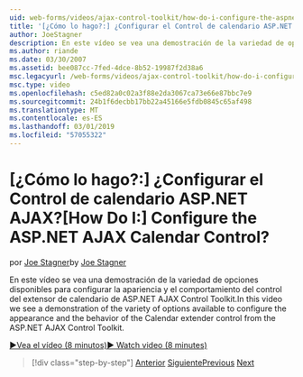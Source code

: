 ```yaml
---
uid: web-forms/videos/ajax-control-toolkit/how-do-i-configure-the-aspnet-ajax-calendar-control
title: '[¿Cómo lo hago?:] ¿Configurar el Control de calendario ASP.NET AJAX? | Microsoft Docs'
author: JoeStagner
description: En este vídeo se vea una demostración de la variedad de opciones disponibles para configurar la apariencia y el comportamiento del control del extensor de calendario de t...
ms.author: riande
ms.date: 03/30/2007
ms.assetid: bee087cc-7fed-4dce-8b52-19987f2d38a6
msc.legacyurl: /web-forms/videos/ajax-control-toolkit/how-do-i-configure-the-aspnet-ajax-calendar-control
msc.type: video
ms.openlocfilehash: c5ed82a0c02a3f88e2da3067ca73e66e87bbc7e9
ms.sourcegitcommit: 24b1f6decbb17bb22a45166e5fdb0845c65af498
ms.translationtype: MT
ms.contentlocale: es-ES
ms.lasthandoff: 03/01/2019
ms.locfileid: "57055322"
---
```

<a name="how-do-i-configure-the-aspnet-ajax-calendar-control"></a><span data-ttu-id="94198-104">[¿Cómo lo hago?:] ¿Configurar el Control de calendario ASP.NET AJAX?</span><span class="sxs-lookup"><span data-stu-id="94198-104">[How Do I:] Configure the ASP.NET AJAX Calendar Control?</span></span>
====================
<span data-ttu-id="94198-105">por [Joe Stagner](https://github.com/JoeStagner)</span><span class="sxs-lookup"><span data-stu-id="94198-105">by [Joe Stagner](https://github.com/JoeStagner)</span></span>

<span data-ttu-id="94198-106">En este vídeo se vea una demostración de la variedad de opciones disponibles para configurar la apariencia y el comportamiento del control del extensor de calendario de ASP.NET AJAX Control Toolkit.</span><span class="sxs-lookup"><span data-stu-id="94198-106">In this video we see a demonstration of the variety of options available to configure the appearance and the behavior of the Calendar extender control from the ASP.NET AJAX Control Toolkit.</span></span>

[<span data-ttu-id="94198-107">&#9654;Vea el vídeo (8 minutos)</span><span class="sxs-lookup"><span data-stu-id="94198-107">&#9654; Watch video (8 minutes)</span></span>](https://channel9.msdn.com/Blogs/ASP-NET-Site-Videos/how-do-i-configure-the-aspnet-ajax-calendar-control)

> [!div class="step-by-step"]
> <span data-ttu-id="94198-108">[Anterior](how-do-i-use-the-aspnet-ajax-autocomplete-control.md)
> [Siguiente](how-do-i-use-the-aspnet-ajax-dropdown-control.md)</span><span class="sxs-lookup"><span data-stu-id="94198-108">[Previous](how-do-i-use-the-aspnet-ajax-autocomplete-control.md)
[Next](how-do-i-use-the-aspnet-ajax-dropdown-control.md)</span></span>
